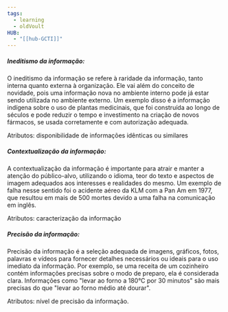 ```yaml
---
tags:
  - learning
  - oldVoult
HUB:
  - "[[hub-GCTI]]"
---
```

##### Ineditismo da informação: 

O ineditismo da informação se refere à raridade da informação, tanto interna quanto externa à organização. Ele vai além do conceito de novidade, pois uma informação nova no ambiente interno pode já estar sendo utilizada no ambiente externo. Um exemplo disso é a informação indígena sobre o uso de plantas medicinais, que foi construída ao longo de séculos e pode reduzir o tempo e investimento na criação de novos fármacos, se usada corretamente e com autorização adequada.

Atributos: disponibilidade de informações idênticas ou similares

##### Contextualização da informação: 

A contextualização da informação é importante para atrair e manter a atenção do público-alvo, utilizando o idioma, teor do texto e aspectos de imagem adequados aos interesses e realidades do mesmo. Um exemplo de falha nesse sentido foi o acidente aéreo da KLM com a Pan Am em 1977, que resultou em mais de 500 mortes devido a uma falha na comunicação em inglês.

Atributos: caracterização da informação


##### Precisão da informação:

Precisão da informação é a seleção adequada de imagens, gráficos, fotos, palavras e vídeos para fornecer detalhes necessários ou ideais para o uso imediato da informação. Por exemplo, se uma receita de um cozinheiro contém informações precisas sobre o modo de preparo, ela é considerada clara. Informações como "levar ao forno a 180°C por 30 minutos" são mais precisas do que "levar ao forno médio até dourar".

Atributos: nível de precisão da informação.